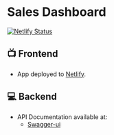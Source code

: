 # Sales Dashboard
[![Netlify Status](https://api.netlify.com/api/v1/badges/ba365ac4-d66f-41a2-a44d-ddf9d3621a65/deploy-status)](https://app.netlify.com/sites/julianocanuto-sales-dashboard/deploys)

## :tv: Frontend
- App deployed to [Netlify](https://julianocanuto-sales-dashboard.netlify.app/).

## :computer: Backend
- API Documentation available at:
  - [Swagger-ui](https://julianocanuto-sales-management.herokuapp.com/swagger-ui.html)
